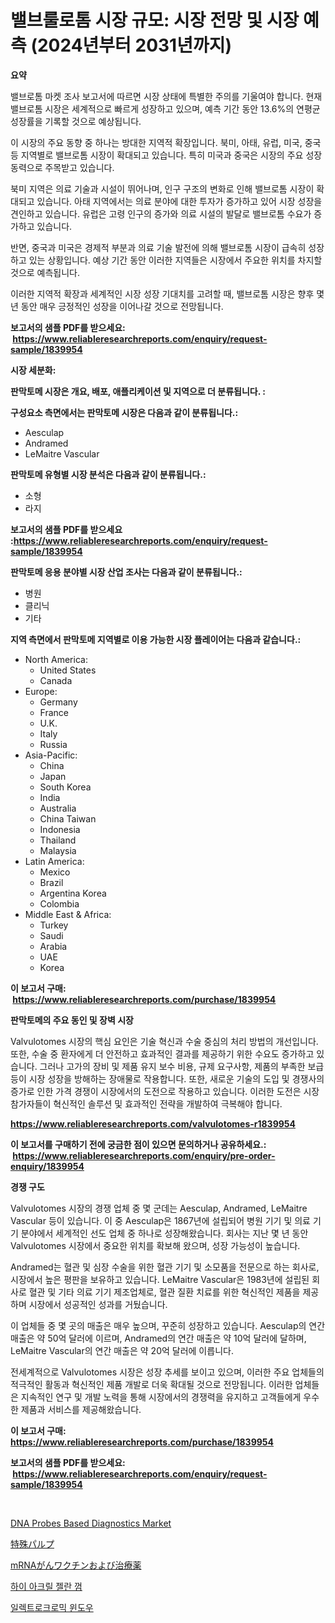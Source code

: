 <p><h1>밸브룰로톰 시장 규모: 시장 전망 및 시장 예측 (2024년부터 2031년까지)</h1></p><p><strong>요약</strong></p>
<p><p>밸브로톰 마켓 조사 보고서에 따르면 시장 상태에 특별한 주의를 기울여야 합니다. 현재 밸브로톰 시장은 세계적으로 빠르게 성장하고 있으며, 예측 기간 동안 13.6%의 연평균 성장률을 기록할 것으로 예상됩니다. </p><p>이 시장의 주요 동향 중 하나는 방대한 지역적 확장입니다. 북미, 아태, 유럽, 미국, 중국 등 지역별로 밸브로톰 시장이 확대되고 있습니다. 특히 미국과 중국은 시장의 주요 성장 동력으로 주목받고 있습니다.</p><p>북미 지역은 의료 기술과 시설이 뛰어나며, 인구 구조의 변화로 인해 밸브로톰 시장이 확대되고 있습니다. 아태 지역에서는 의료 분야에 대한 투자가 증가하고 있어 시장 성장을 견인하고 있습니다. 유럽은 고령 인구의 증가와 의료 시설의 발달로 밸브로톰 수요가 증가하고 있습니다.</p><p>반면, 중국과 미국은 경제적 부분과 의료 기술 발전에 의해 밸브로톰 시장이 급속히 성장하고 있는 상황입니다. 예상 기간 동안 이러한 지역들은 시장에서 주요한 위치를 차지할 것으로 예측됩니다.</p><p>이러한 지역적 확장과 세계적인 시장 성장 기대치를 고려할 때, 밸브로톰 시장은 향후 몇 년 동안 매우 긍정적인 성장을 이어나갈 것으로 전망됩니다.</p></p>
<p><strong>보고서의 샘플 PDF를 받으세요: &nbsp;<a href="https://www.reliableresearchreports.com/enquiry/request-sample/1839954">https://www.reliableresearchreports.com/enquiry/request-sample/1839954</a></strong></p>
<p><strong>시장 세분화:</strong></p>
<p><strong> 판막토메 시장은 개요, 배포, 애플리케이션 및 지역으로 더 분류됩니다. :</strong></p>
<p><strong>구성요소 측면에서는 판막토메 시장은 다음과 같이 분류됩니다.:</strong></p>
<p><ul><li>Aesculap</li><li>Andramed</li><li>LeMaitre Vascular</li></ul></p>
<p><strong> 판막토메 유형별 시장 분석은 다음과 같이 분류됩니다.:</strong></p>
<p><ul><li>소형</li><li>라지</li></ul></p>
<p><strong>보고서의 샘플 PDF를 받으세요 :<a href="https://www.reliableresearchreports.com/enquiry/request-sample/1839954">https://www.reliableresearchreports.com/enquiry/request-sample/1839954</a></strong></p>
<p><strong> 판막토메 응용 분야별 시장 산업 조사는 다음과 같이 분류됩니다.:</strong></p>
<p><ul><li>병원</li><li>클리닉</li><li>기타</li></ul></p>
<p><strong>지역 측면에서 판막토메 지역별로 이용 가능한 시장 플레이어는 다음과 같습니다.:</strong></p>
<p><ul>
    <li>
        North America:
        <ul>
            <li>United States</li>
            <li>Canada</li>
        </ul>
    </li>
    <li>
        Europe:
        <ul>
            <li>Germany</li>
            <li>France</li>
            <li>U.K.</li>
            <li>Italy</li>
            <li>Russia</li>
        </ul>
    </li>
    <li>
        Asia-Pacific:
        <ul>
            <li>China</li>
            <li>Japan</li>
            <li>South Korea</li>
            <li>India</li>
            <li>Australia</li>
            <li>China Taiwan</li>
            <li>Indonesia</li>
            <li>Thailand</li>
            <li>Malaysia</li>
        </ul>
    </li>
    <li>
        Latin America:
        <ul>
            <li>Mexico</li>
            <li>Brazil</li>
            <li>Argentina Korea</li>
            <li>Colombia</li>
        </ul>
    </li>
    <li>
        Middle East & Africa:
        <ul>
            <li>Turkey</li>
            <li>Saudi</li>
            <li>Arabia</li>
            <li>UAE</li>
            <li>Korea</li>
        </ul>
    </li>
    </ul></p>
<p><strong>이 보고서 구매: &nbsp;<a href="https://www.reliableresearchreports.com/purchase/1839954">https://www.reliableresearchreports.com/purchase/1839954</a></strong></p>
<p><strong>판막토메의 주요 동인 및 장벽 시장</strong></p>
<p><p>Valvulotomes 시장의 핵심 요인은 기술 혁신과 수술 중심의 처리 방법의 개선입니다. 또한, 수술 중 환자에게 더 안전하고 효과적인 결과를 제공하기 위한 수요도 증가하고 있습니다. 그러나 고가의 장비 및 제품 유지 보수 비용, 규제 요구사항, 제품의 부족한 보급 등이 시장 성장을 방해하는 장애물로 작용합니다. 또한, 새로운 기술의 도입 및 경쟁사의 증가로 인한 가격 경쟁이 시장에서의 도전으로 작용하고 있습니다. 이러한 도전은 시장 참가자들이 혁신적인 솔루션 및 효과적인 전략을 개발하여 극복해야 합니다.</p></p>
<p><strong><a href="https://www.reliableresearchreports.com/valvulotomes-r1839954">https://www.reliableresearchreports.com/valvulotomes-r1839954</a></strong></p>
<p><strong>이 보고서를 구매하기 전에 궁금한 점이 있으면 문의하거나 공유하세요.: &nbsp;<a href="https://www.reliableresearchreports.com/enquiry/pre-order-enquiry/1839954">https://www.reliableresearchreports.com/enquiry/pre-order-enquiry/1839954</a></strong></p>
<p><strong>경쟁 구도</strong></p>
<p><p>Valvulotomes 시장의 경쟁 업체 중 몇 군데는 Aesculap, Andramed, LeMaitre Vascular 등이 있습니다. 이 중 Aesculap은 1867년에 설립되어 병원 기기 및 의료 기기 분야에서 세계적인 선도 업체 중 하나로 성장해왔습니다. 회사는 지난 몇 년 동안 Valvulotomes 시장에서 중요한 위치를 확보해 왔으며, 성장 가능성이 높습니다. </p><p>Andramed는 혈관 및 심장 수술을 위한 혈관 기기 및 소모품을 전문으로 하는 회사로, 시장에서 높은 평판을 보유하고 있습니다. LeMaitre Vascular은 1983년에 설립된 회사로 혈관 및 기타 의료 기기 제조업체로, 혈관 질환 치료를 위한 혁신적인 제품을 제공하며 시장에서 성공적인 성과를 거뒀습니다.</p><p>이 업체들 중 몇 곳의 매출은 매우 높으며, 꾸준히 성장하고 있습니다. Aesculap의 연간 매출은 약 50억 달러에 이르며, Andramed의 연간 매출은 약 10억 달러에 달하며, LeMaitre Vascular의 연간 매출은 약 20억 달러에 이릅니다.</p><p>전세계적으로 Valvulotomes 시장은 성장 추세를 보이고 있으며, 이러한 주요 업체들의 적극적인 활동과 혁신적인 제품 개발로 더욱 확대될 것으로 전망됩니다. 이러한 업체들은 지속적인 연구 및 개발 노력을 통해 시장에서의 경쟁력을 유지하고 고객들에게 우수한 제품과 서비스를 제공해왔습니다.</p></p>
<p><strong>이 보고서 구매: &nbsp; <a href="https://www.reliableresearchreports.com/purchase/1839954">https://www.reliableresearchreports.com/purchase/1839954</a></strong></p>
<p><strong>보고서의 샘플 PDF를 받으세요: &nbsp;<a href="https://www.reliableresearchreports.com/enquiry/request-sample/1839954">https://www.reliableresearchreports.com/enquiry/request-sample/1839954</a></strong><strong></strong></p>
<p>&nbsp;</p>
<p><p><a href="https://github.com/Sherrillcrooksxa8i18ucf2m/Market-Research-Report-List-2/blob/main/dna-probes-based-diagnostics-market.md">DNA Probes Based Diagnostics Market</a></p><p><a href="https://medium.com/@lonnyguann/%E7%89%B9%E6%AE%8A%E3%83%91%E3%83%AB%E3%83%97%E5%B8%82%E5%A0%B4-%E7%AB%B6%E4%BA%89%E5%88%86%E6%9E%90-%E5%B8%82%E5%A0%B4%E5%8B%95%E5%90%91-2031%E5%B9%B4%E3%81%BE%E3%81%A7%E3%81%AE%E4%BA%88%E6%B8%AC-0269299e7c67">特殊パルプ</a></p><p><a href="https://github.com/hwbcz413288296/Market-Research-Report-List-1/blob/main/452599324829.md">mRNAがんワクチンおよび治療薬</a></p><p><a href="https://github.com/fredrickeglers/Market-Research-Report-List-1/blob/main/930253122869.md">하이 아크릴 젤란 껌</a></p><p><a href="https://medium.com/@jewelmohr02/%EC%A0%84%EA%B8%B0%EC%83%89%EB%B3%80-%EC%B0%BD%EB%AC%B8-%EC%8B%9C%EC%9E%A5-%EC%97%B0%EA%B5%AC-%EB%B3%B4%EA%B3%A0%EC%84%9C-%EA%B7%B8-%EC%97%AD%EC%82%AC-%EB%B0%8F-2024%EB%85%84%EB%B6%80%ED%84%B0-2031%EB%85%84%EA%B9%8C%EC%A7%80%EC%9D%98-%EC%98%88%EC%B8%A1-35cab8b7abf7">일렉트로크로믹 윈도우</a></p></p>